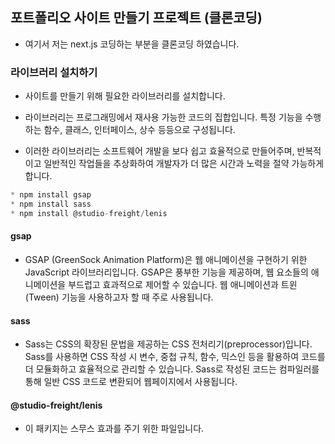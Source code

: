 ## 포트폴리오 사이트 만들기 프로젝트 (클론코딩)

- 여기서 저는 next.js 코딩하는 부분을 클론코딩 하였습니다.

### 라이브러리 설치하기

- 사이트를 만들기 위해 필요한 라이브러리를 설치합니다.

- 라이브러리는 프로그래밍에서 재사용 가능한 코드의 집합입니다. 특정 기능을 수행하는 함수, 클래스, 인터페이스, 상수 등등으로 구성됩니다.

- 이러한 라이브러리는 소프트웨어 개발을 보다 쉽고 효율적으로 만들어주며, 반복적이고 일반적인 작업들을 추상화하여 개발자가 더 많은 시간과 노력을 절약 가능하게 합니다.

```javascript
* npm install gsap
* npm install sass
* npm install @studio-freight/lenis
```

#### gsap

- GSAP (GreenSock Animation Platform)은 웹 애니메이션을 구현하기 위한 JavaScript 라이브러리입니다. GSAP은 풍부한 기능을 제공하며, 웹 요소들의 애니메이션을 부드럽고 효과적으로 제어할 수 있습니다. 웹 애니메이션과 트윈(Tween) 기능을 사용하고자 할 때 주로 사용됩니다.

#### sass

- Sass는 CSS의 확장된 문법을 제공하는 CSS 전처리기(preprocessor)입니다. Sass를 사용하면 CSS 작성 시 변수, 중첩 규칙, 함수, 믹스인 등을 활용하여 코드를 더 모듈화하고 효율적으로 관리할 수 있습니다. Sass로 작성된 코드는 컴파일러를 통해 일반 CSS 코드로 변환되어 웹페이지에서 사용됩니다.

#### @studio-freight/lenis

- 이 패키지는 스무스 효과를 주기 위한 파일입니다.
